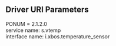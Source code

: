 ## Driver URI Parameters
PONUM = 2.1.2.0 <br />
service name: s.vtemp <br />
interface name: i.xbos.temperature_sensor <br />